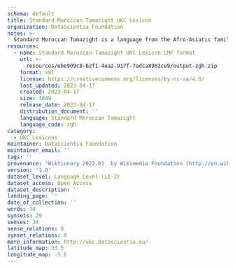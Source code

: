 ```yaml
---
schema: default
title: Standard Moroccan Tamazight UKC Lexicon
organization: DataScientia Foundation
notes: >-
  Standard Moroccan Tamazight is a language from the Afro-Asiatic family, spoken in Africa. The UKC Lexicon of Standard Moroccan Tamazight is represented as a lexico-semantic network. It consists of words, word senses, synsets, as well as sense-level and synset-level relationships.
resources:
  - name: Standard Moroccan Tamazight UKC Lexicon LMF format
    url: >-
      resources/ebe909c8-b2f1-4ea2-917f-7adca8902ce9/output-zgh.zip
    format: xml
    license: https://creativecommons.org/licenses/by-nc-sa/4.0/
    last_updated: 2023-04-17
    created: 2023-04-17
    size: 3049
    release_date: 2023-04-17
    distribution_document: ''
    language: Standard Moroccan Tamazight
    language_code: zgh
category:
  - UKC Lexicons
maintainer: DataScientia Foundation
maintainer_email: ''
tags: ''
provenance: 'Wiktionary 2022.01. by Wikimedia Foundation (http://en.wiktionary.org); Princeton WordNet 2.1 by Princeton University (https://wordnet.princeton.edu)'
version: '1.0'
dataset_level: Language Level (L1-2)
dataset_access: Open Access
dataset_description: ''
landing_page: ''
date_of_collection: ''
words: 34
synsets: 29
senses: 34
sense_relations: 0
synset_relations: 0
more_information: http://ukc.datascientia.eu/
latitude_map: 33.5
longitude_map: -5.6
---
```

